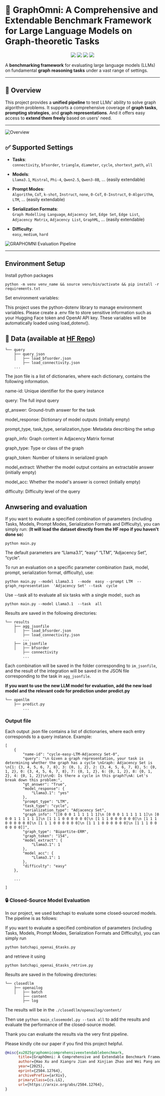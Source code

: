 # 🧠 GraphOmni: A Comprehensive and Extendable Benchmark Framework for Large Language Models on Graph-theoretic Tasks


<p align="center">
  <a href="https://arxiv.org/abs/2504.12764" target="_blank"><img src="https://img.shields.io/badge/arXiv-2504.12764-red"></a>
  <a href="https://gai-community.github.io/Graph-Omni/" target="_blank"><img src="https://img.shields.io/badge/Project-Page-brightgreen"></a>
  <a href="https://huggingface.co/datasets/G-A-I/GraphOmni" target="_blank"><img src="https://img.shields.io/badge/%F0%9F%A4%97%20Hugging%20Face-Dataset-orange"></a>
  <a href="" target="_blank"><img src="https://img.shields.io/badge/%F0%9F%A4%97%20Hugging%20Face-Daily Papers-red"></a>  
</p>

A **benchmarking framework** for evaluating large language models (LLMs) on fundamental **graph reasoning tasks** under a vast range of settings.

---

## 🚀 Overview

This project provides a **unified pipeline** to test LLMs' ability to solve graph algorithm problems. It supports a comprehensive coverage of **graph tasks**, **prompting strategies**, and **graph representations**. And it offers easy access to **extend them freely** based on users' need. 

---
![Overview](./overview.png)


## ✅ Supported Settings

- **Tasks**:  
  `connectivity`, `bfsorder`, `triangle`, `diameter`, `cycle`, `shortest_path`, `all`

- **Models**:  
  `Llama3.1`, `Mistral`, `Phi-4`, `Qwen2.5`, `Qwen3-8B`, ... (easily extendable)

- **Prompt Modes**:  
  `Algorithm`, `CoT`, `k-shot`, `Instruct`, `none`, `0-CoT`, `0-Instruct`, `0-Algorithm`, `LTM`, ... (easily extendable)

- **Serialization Formats**:  
  `Graph Modelling Language`, `Adjacency Set`, `Edge Set`, `Edge List`, `Adjacency Matrix`, `Adjacency List`, `GraphML`, ... (easily extendable)

- **Difficulty**:  
  `easy`, `medium`, `hard`
  
![GRAPHOMNI Evaluation Pipeline](./pipeline_v2.png)

---

## Environment Setup

Install python packages

```
python -m venv venv_name && source venv/bin/activate && pip install -r requirements.txt
```

Set environment variables:

This project uses the python-dotenv library to manage environment variables. Please create a .env file to store sensitive information such as your Hugging Face token and OpenAI API key. These variables will be automatically loaded using load_dotenv().

## 📁 Data (available at [HF Repo](https://huggingface.co/datasets/G-A-I/GraphOmni))
```
└── query
    ├── query_json 
    │   ├── load_bfsorder.json
        ├── load_connectivity.json
    ...
```
The json file is a list of dictionaries, where each dictionary, contains the following information. 

name-id: Unique identifier for the query instance

query: The full input query

gt_answer: Ground-truth answer for the task

model_response: Dictionary of model outputs (initially empty)

prompt_type, task_type, serialization_type: Metadata describing the setup

graph_info: Graph content in Adjacency Matrix format

graph_type: Type or class of the graph

graph_token: Number of tokens in serialized graph

model_extract: Whether the model output contains an extractable answer (initially empty)

model_acc: Whether the model's answer is correct (initially empty)

difficulty: Difficulty level of the query

 
## Anwsering and evaluation 
If you want to evaluate a specified combination of parameters (including Tasks, Models, Prompt Modes, Serialization Formats and Difficulty), you can simply run: (**It will load the dataset directly from the HF repo if you haven't done so**)

```
python main.py
```

The default parameters are “Llama3.1”, “easy” “LTM”, “Adjacency Set”, “cycle”. 

To run an evaluation on a specific parameter combination (task, model, prompt, serialization format, difficulty), use: 

```
python main.py --model Llama3.1  --mode  easy --prompt LTM  --graph_representation  'Adjacency Set' --task  cycle
```

Use --task all to evaluate all six tasks with a single model:, such as 
```
python main.py --model Llama3.1  --task  all
```

Results are saved in the following directories:

```
└── results
    ├── agg_jsonfile 
    │   ├── load_bfsorder.json
        ├── load_connectivity.json
        ...
    ├── im_jsonfile
    │   ├── bfsorder
        ├── connectivity
        ...
 ```
Each combination will be saved in the folder corresponding to `im_jsonfile`, and the result of the integration will be saved in the JSON file corresponding to the task in `agg_jsonfile`.


**If you want to use the new LLM model for evaluation, add the new load model and the relevant code for prediction under predict.py**
```
└── openllm
    ├── predict.py
        ...
 ```

### Output file
Each output .json file contains a list of dictionaries, where each entry corresponds to a query instance. Example:
```
[
    {
        "name-id": "cycle-easy-LTM-Adjacency Set-0",
        "query": "\n Given a graph representation, your task is determining whether the graph has a cycle \nGraph: Adjacency Set is \n{1: {3, 4, 5, 6, 7, 8}, 3: {0, 1, 2}, 2: {3, 4, 5, 6, 7, 8}, 5: {0, 1, 2}, 0: {3, 4, 5, 6, 7, 8}, 7: {0, 1, 2}, 6: {0, 1, 2}, 8: {0, 1, 2}, 4: {0, 1, 2}}\n\nQ: Is there a cycle in this graph?\nA: Let's break down this problem:",
        "gt_answer": "True",
        "model_response": {
            "Llama3.1": "yes"
        },
        "prompt_type": "LTM",
        "task_type": "cycle",
        "serialization_type": "Adjacency Set",
        "graph_info": "[[0 0 0 1 1 1 1 1 1]\n [0 0 0 1 1 1 1 1 1]\n [0 0 0 1 1 1 1 1 1]\n [1 1 1 0 0 0 0 0 0]\n [1 1 1 0 0 0 0 0 0]\n [1 1 1 0 0 0 0 0 0]\n [1 1 1 0 0 0 0 0 0]\n [1 1 1 0 0 0 0 0 0]\n [1 1 1 0 0 0 0 0 0]]",
        "graph_type": "Bipartite-ERM",
        "graph_token": "154",
        "model_extract": {
            "Llama3.1": 1
        },
        "model_acc": {
            "Llama3.1": 1
        },
        "difficulty": "easy"
    },

    ...
    
]
```


### 🔒 Closed-Source Model Evaluation

In our project, we used batchapi to evaluate some closed-sourced models. The pipeline is as follows:

If you want to evaluate a specified combination of parameters (including Tasks, Models, Prompt Modes, Serialization Formats and Difficulty), you can simply run  
```
python batchapi_openai_6tasks.py
```
and retrieve it using 
```
python batchapi_openai_6tasks_retrive.py
```

Results are saved in the following directories:
```
└── closedllm
    ├── openailog
    │   ├── batch
        ├── content
        ├── log
```

The results will be in the `./closedllm/openailog/content/`

Then use `python main_closemodel.py --task all` to add the results and evaluate the performance of the closed-source model.

Thank you can evaluate the results via the very first pipeline.

Please kindly cite our paper if you find this project helpful.

```bibtex
@misc{xu2025graphomnicomprehensiveextendablebenchmark,
      title={GraphOmni: A Comprehensive and Extendable Benchmark Framework for Large Language Models on Graph-theoretic Tasks}, 
      author={Hao Xu and Xiangru Jian and Xinjian Zhao and Wei Pang and Chao Zhang and Suyuchen Wang and Qixin Zhang and Zhengyuan Dong and Joao Monteiro and Bang Liu and Qiuzhuang Sun and Tianshu Yu},
      year={2025},
      eprint={2504.12764},
      archivePrefix={arXiv},
      primaryClass={cs.LG},
      url={https://arxiv.org/abs/2504.12764}, 
} 
```  

